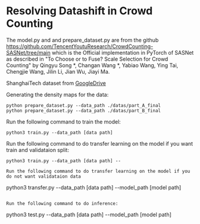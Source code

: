 # Resolving Datashift in Crowd Counting

The model.py and and prepare_dataset.py are from the github https://github.com/TencentYoutuResearch/CrowdCounting-SASNet/tree/main which is the
Official implementation in PyTorch of SASNet as described in "To Choose or to Fuse? Scale Selection for Crowd Counting" by Qingyu Song *, Changan Wang *, Yabiao Wang, Ying Tai, Chengjie Wang, Jilin Li, Jian Wu, Jiayi Ma.

ShanghaiTech dataset from [GoogleDrive](https://drive.google.com/drive/folders/17WobgYjekLTq3QIRW3wPyNByq9NJTmZ9?usp=sharing)

Generating the density maps for the data:
```
python prepare_dataset.py --data_path ./datas/part_A_final
python prepare_dataset.py --data_path ./datas/part_B_final
```

Run the following command to train the model:
```
python3 train.py --data_path [data path] 
```
Run the following command to do transfer learning on the model if you want train and validataion split:
```
python3 train.py --data_path [data path] --

Run the following command to do transfer learning on the model if you do not want validataion data
```
python3 transfer.py --data_path [data path] --model_path [model path]
```

Run the following command to do inference:
```
python3 test.py --data_path [data path] --model_path [model path]
```

